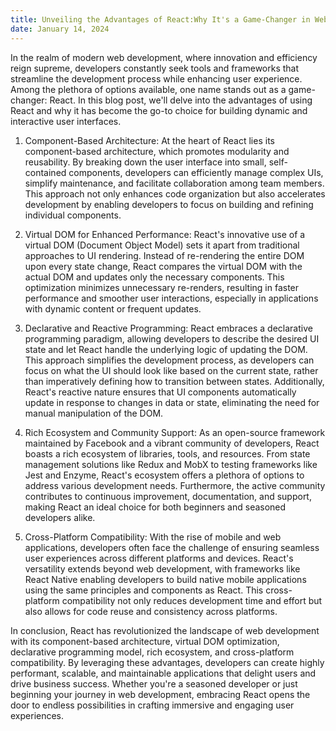 ```yaml
---
title: Unveiling the Advantages of React:Why It's a Game-Changer in Web Development
date: January 14, 2024
---
```


In the realm of modern web development, where innovation and efficiency reign supreme, developers constantly seek tools and frameworks that streamline the development process while enhancing user experience. Among the plethora of options available, one name stands out as a game-changer: React. In this blog post, we'll delve into the advantages of using React and why it has become the go-to choice for building dynamic and interactive user interfaces.

1. Component-Based Architecture: At the heart of React lies its component-based architecture, which promotes modularity and reusability. By breaking down the user interface into small, self-contained components, developers can efficiently manage complex UIs, simplify maintenance, and facilitate collaboration among team members. This approach not only enhances code organization but also accelerates development by enabling developers to focus on building and refining individual components.

2. Virtual DOM for Enhanced Performance: React's innovative use of a virtual DOM (Document Object Model) sets it apart from traditional approaches to UI rendering. Instead of re-rendering the entire DOM upon every state change, React compares the virtual DOM with the actual DOM and updates only the necessary components. This optimization minimizes unnecessary re-renders, resulting in faster performance and smoother user interactions, especially in applications with dynamic content or frequent updates.

3. Declarative and Reactive Programming: React embraces a declarative programming paradigm, allowing developers to describe the desired UI state and let React handle the underlying logic of updating the DOM. This approach simplifies the development process, as developers can focus on what the UI should look like based on the current state, rather than imperatively defining how to transition between states. Additionally, React's reactive nature ensures that UI components automatically update in response to changes in data or state, eliminating the need for manual manipulation of the DOM.

4. Rich Ecosystem and Community Support: As an open-source framework maintained by Facebook and a vibrant community of developers, React boasts a rich ecosystem of libraries, tools, and resources. From state management solutions like Redux and MobX to testing frameworks like Jest and Enzyme, React's ecosystem offers a plethora of options to address various development needs. Furthermore, the active community contributes to continuous improvement, documentation, and support, making React an ideal choice for both beginners and seasoned developers alike.

5. Cross-Platform Compatibility: With the rise of mobile and web applications, developers often face the challenge of ensuring seamless user experiences across different platforms and devices. React's versatility extends beyond web development, with frameworks like React Native enabling developers to build native mobile applications using the same principles and components as React. This cross-platform compatibility not only reduces development time and effort but also allows for code reuse and consistency across platforms.

In conclusion, React has revolutionized the landscape of web development with its component-based architecture, virtual DOM optimization, declarative programming model, rich ecosystem, and cross-platform compatibility. By leveraging these advantages, developers can create highly performant, scalable, and maintainable applications that delight users and drive business success. Whether you're a seasoned developer or just beginning your journey in web development, embracing React opens the door to endless possibilities in crafting immersive and engaging user experiences.
